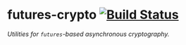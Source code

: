 # futures-crypto [![Build Status](https://travis-ci.org/srijs/rust-futures-crypto.svg?branch=master)](https://travis-ci.org/srijs/futures-crypto)

_Utilities for `futures`-based asynchronous cryptography._
